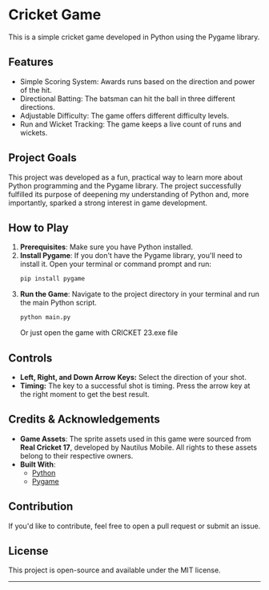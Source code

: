 # Cricket Game

This is a simple cricket game developed in Python using the Pygame library.

## Features

- Simple Scoring System: Awards runs based on the direction and power of the hit.
- Directional Batting: The batsman can hit the ball in three different directions.
- Adjustable Difficulty: The game offers different difficulty levels.
- Run and Wicket Tracking: The game keeps a live count of runs and wickets.

## Project Goals

This project was developed as a fun, practical way to learn more about Python programming and the Pygame library.
The project successfully fulfilled its purpose of deepening my understanding of Python and, more importantly, sparked a strong interest in game development.

## How to Play

1.  **Prerequisites**: Make sure you have Python installed.
2.  **Install Pygame**: If you don't have the Pygame library, you'll need to install it. Open your terminal or command prompt and run:
    ```bash
    pip install pygame
    ```
3.  **Run the Game**: Navigate to the project directory in your terminal and run the main Python script.
    ```bash
    python main.py  
    ```
    Or just open the game with CRICKET 23.exe file

## Controls

- **Left, Right, and Down Arrow Keys:** Select the direction of your shot.
- **Timing:** The key to a successful shot is timing. Press the arrow key at the right moment to get the best result.

## Credits & Acknowledgements

* **Game Assets**: The sprite assets used in this game were sourced from **Real Cricket 17**, developed by Nautilus Mobile. All rights to these assets belong to their respective owners.
* **Built With**:
    -   [Python](https://www.python.org/)
    -   [Pygame](https://www.pygame.org/)

## Contribution

If you'd like to contribute, feel free to open a pull request or submit an issue.

## License

This project is open-source and available under the MIT license.

---
